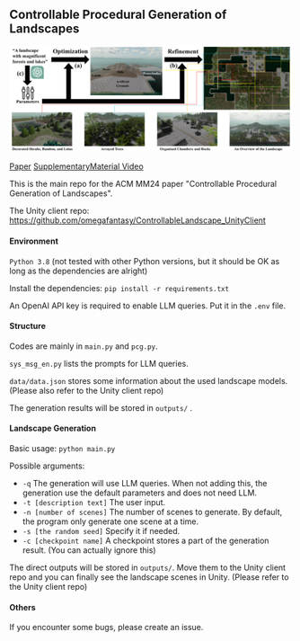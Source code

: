 ## Controllable Procedural Generation of Landscapes

![teaser](docs/teaser_new.png)

[Paper](https://openreview.net/pdf?id=RCD9rwbqt4 )  [SupplementaryMaterial ](https://github.com/omegafantasy/omegafantasy.github.io/blob/master/files/Controllable_Procedural_Generation_of_Landscapes__Supp.pdf ) [Video](https://github.com/omegafantasy/omegafantasy.github.io/blob/master/files/controllable_landscape_mm24.mp4 )

This is the main repo for the ACM MM24 paper "Controllable Procedural Generation of Landscapes".

The Unity client repo: https://github.com/omegafantasy/ControllableLandscape_UnityClient

#### Environment

`Python 3.8` (not tested with other Python versions, but it should be OK as long as the dependencies are alright)

Install the dependencies: `pip install -r requirements.txt`

An OpenAI API key is required to enable LLM queries. Put it in the `.env` file.

#### Structure

Codes are mainly in `main.py` and `pcg.py`.

`sys_msg_en.py` lists the prompts for LLM queries.

`data/data.json` stores some information about the used landscape models. (Please also refer to the Unity client repo)

The generation results will be stored in `outputs/` .

#### Landscape Generation

Basic usage: `python main.py`

Possible arguments:

- `-q` The generation will use LLM queries. When not adding this, the generation use the default parameters and does not need LLM.
- `-t [description text]` The user input.
- `-n [number of scenes]`  The number of scenes to generate. By default, the program only generate one scene at a time.
- `-s [the random seed]` Specify it if needed.
- `-c [checkpoint name]` A checkpoint stores a part of the generation result. (You can actually ignore this)

The direct outputs will be stored in `outputs/`. Move them to the Unity client repo and you can finally see the landscape scenes in Unity. (Please refer to the Unity client repo)

#### Others

If you encounter some bugs, please create an issue.
